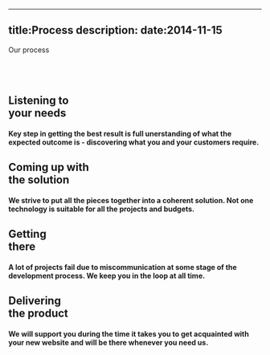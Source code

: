 ----
title:Process
description:
date:2014-11-15
----

<div class="container">
    <div class="row title-row">
        <div class="col-12 font-thin">Our <span class="font-semibold">process</span></div>
    </div>
    <div class="row line-row">
        <div class="hr">&nbsp;</div>
    </div>
    <div class="row subtitle-row">
        <div class="col-sm-1 hidden-sm">&nbsp;</div>
        <div class="col-12 col-sm-10 font-light"></div>
        <div class="col-sm-1 hidden-sm">&nbsp;</div>
    </div>
    <div class="row content-row">
        <div class="col-12 col-sm-3">
            <p><i class="fa fa-5x fa-check"></i></p>
            <h2 class="font-thin">Listening to<br/><span class="font-semibold">your needs</span></h2>
            <h4 class="font-thin">
                Key step in getting the best result is full
                unerstanding of what the expected outcome is - 
                discovering what you and your customers require.
            </h4>
        </div>
        <div class="col-12 col-sm-3">
            <p><i class="fa fa-5x fa-lightbulb-o"></i></p>
            <h2 class="font-thin">Coming up with<br/><span class="font-semibold">the solution</span></h2>
            <h4 class="font-thin">
                We strive to put all the pieces together into a coherent
                solution. Not one technology is suitable for all the 
                projects and budgets.
            </h4>
        </div>
        <div class="col-12 col-sm-3">
            <p><i class="fa fa-5x fa-map-marker"></i></p>
            <h2 class="font-thin">Getting<br/><span class="font-semibold">there</span></h2>
            <h4 class="font-thin">
                A lot of projects fail due to miscommunication at some
                stage of the development process. We keep you in the 
                loop at all time.
            </h4>
        </div>
        <div class="col-12 col-sm-3">
            <p><i class="fa fa-5x fa-gift"></i></p>
            <h2 class="font-thin">Delivering<br/><span class="font-semibold">the product</span></h2>
            <h4 class="font-thin">
                We will support you during the time it takes you to 
                get acquainted with your new website and will be there
                whenever you need us.
            </h4>
        </div>
    </div>
</div>